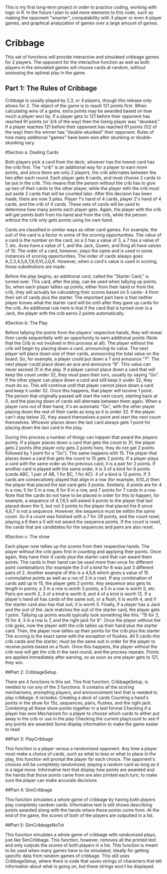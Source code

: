 This is my first long-term project in order to practice coding, working with logic in R. In the future I plan to add more elements to this code, such as making the opponent "smarter", compatability with 3 player or even 4 player games, and graphical analyzation of games over a large amount of games.

# Cribbage
This set of functions will provide interactive and simulated cribbage games for 2 players. The opponent for the interactive function as well as both players in the simulated games will choose cards at random, without assessing the optimal play in the game.

## Part 1: The Rules of Cribbage

Cribbage is usually played by 2,3, or 4 players, though this release only allows for 2. The object of the game is to reach 121 points first. When calculating wins of a game, extra points may be awarded based on how much a player won by. If a player gets to 121 before their opponent has reached 91 points (or 3/4 of the way) then the losing player was "skunked." If a player reaches 121 before their opponent has reached 61 points (1/2 of the way) then the winner has "double-skunked" their opponent. Rules of how many additional "games" have been won after skunking or double-skunking vary.

#Section a: Dealing Cards

Both players pick a card from the deck, whoever has the lowest card has the crib first. The "crib" is an additional way for a player to earn more points, and since there are only 2 players, the crib alternates between the two after each round. Each player gets 6 cards, and must choose 2 cards to be put in the crib. This means that the person without the crib has to give up two of their cards to the other player, while the player with the crib must put aside 2 cards that will be counted later. After this decision has been made, there are now 3 piles. Player 1's hand of 4 cards, player 2's hand of 4 cards, and the crib of 4 cards. These sets of cards will be used to determine how many points each player gets. Again, the player with the crib will get points both from his hand and from the crib, while the person without the crib only gets points using his own hand.

Cards are classified in similar ways as other card games. For example, the suit of the card is a factor in some of the scoring opportunities. The value of a card is the number on the card, so a 3 has a value of 3, a 7 has a value of 7, etc. Aces have a value of 1, and the Jack, Queen, and King all have values of 10. The order of a card, however, stays the same and is used in some instances of scoring opportunities. The order of cards always goes A,2,3,4,5,6,7,8,9,10,J,Q,K. However, when a card's value is used in scoring, those substitutions are made.

Before the play begins, an additional card, called the "Starter Card," is turned over. This card, after the play, can be used when tallying up points. So, when each player tallies up points, either from their hand or from the crib, they will actually be calculating their scores based on 5 cards- 4 from their set of cards plus the starter. The important part here is that neither player knows what the starter card will be until after they gave up cards for the crib. An additional rule here is that if the card that is turned over is a Jack, the player with the crib earns 2 points automatically.

#Section b: The Play

Before tallying the points from the players' respective hands, they will reveal their cards sequentially with an opportunity to earn additional points (Note that the Crib is not involved in this process at all). The player without the crib will begin by placing down a card, announcing its value. The next player will place down one of their cards, annoucning the total value on the board. So, for example, a player could put down a 7 and announce "7". The next player could place down an ace and announce "8". This value can never exceed 31 in the play. If a player cannot place down a card that will keep the count under 32, they must pass their turn, usually by saying "Go". If the other player can place down a card and still keep it under 32, they must do so. This will continue until that player cannot place down a card and keep it under 32. Once this happens, that player will receive 1 point. The person that originally passed will start the next count, starting back at 0, and the placing down of cards will alternate between them again. When a player runs out of their hand, it's an automatic "Go", with the other player placing down the rest of their cards as long as it is under 32. If the player can't stay below 32, they award themselves a point and start the next count themselves. Whoever places down the last card always gets 1 point for placing down the last card in the play.

During this process a number of things can happen that award the players points. If a player places down a card that gets the count to 31, the player gets 2 points (the player only gets 2 points here, they do not get 2 points followed by 1 point for a "Go"). The same happens with 15. The player that places down a card that gets the count to 15 gets 2 points. If a player plays a card with the same order as the previous card, it is a pair for 2 points. If another card is played with the same order, it is 3 of a kind for 6 points (cards ABC, 1 pair of AB, 1 for BC, 1 for AC). 4 of a kind is 12 points. If 3 cards are consecutively played that align in a row (for example, 9,10,J) then the player that placed the last card gets 3 points. Similarly, 4 points are for 4 in a row, 5 for 5 in a row, 6 for 6 in a row, and 7 points for 7 cards in a row. Note that the cards do not have to be placed in order for this to happen, for example, a sequence of 4,7,6,5 will award 4 points to the player that last placed down the 5, but not 3 points to the player that placed the 6 since 4,6,7 is not a sequence. However, the sequence must be within the same count. So if a count was finished with a 7 for 29 points, and the count reset, playing a 6 then a 5 will not award the sequence points. If the count is reset, the cards that are candidates for the sequences and pairs are also reset.

#Section c: The show

Each player now tallies up the scores from their respective hands. The player without the crib goes first in counting and applying their points. Once again, they have their 4 cards plus the starter card that can award them points. The cards in their hand can be used more than once for different point combinations (for example the 3 of a kind for 6 was just 3 different pairs of 2. Another example of this is a 4,5,6 which gives a value of 15 cummulative points as well as a run of 3 in a row). If any combination of cards add up to 15, the player gets 2 points. Any sequence also gets its length in points; a 3 in a row is worth 3 points, a 5 in a row is worth 5, etc. Pairs are worth 2, 3 of a kind is worth 6, and 4 of a kind is worth 12. If a player's hand all has cards of the same suit, or a flush, it is worth 4, and if the starter card also has that suit, it is worth 5. Finally, if a player has a Jack and the suit of the Jack matches the suit of the starter card, the player gets 1 point. Tallying up points would typically look something like this: "15 for 2, 15 for 4, 3 in a row is 7, and the right jack for 8". Once the player without the crib goes, now the player with the crib tallies up their hand plus the starter card. Then, the player now tallies up their points for the crib plus the starter. The scoring is the exact same with the exception of flushes. All 5 cards-the crib cards and the starter, must be the same suit in order for the player to receive points based on a flush. Once this happens, the player without the crib now will get the crib in the next round, and the process repeats. Points are applied immediately after earning, so as soon as one player gets to 121, they win.

##Part 2: CribbageSetup

There are 4 functions in this set. This first function, CribbageSetup, is needed to run any of the 3 functions. It contains all the scoring mechanisms, prompting players, and announcement text that is needed to play cribbage. It includes:
Creating a deck of cards
Counting a hand's points in the show for 15s, sequences, pairs, flushes, and the right jack.
Combining all these show points together in a text format
Checking if a player has won
Mechanism for a player to choose which cards to either put away in the crib or use in the play
Checking the current play/count to see if any points are awarded
Some display information to make the game easier to read

##Part 3: PlayCribbage

This function is a player versus a randomized opponent. Any time a player must make a choice of cards, such as what to toss or what to place in the play, this function will prompt the player for each choice. The opponent's choices will be completely randomized, playing a random card as long as it is a legal move. Informative text that display how points are awarded and the hands that those points came from are also printed each turn, to make sure the player can make accurate decisions

##Part 4: SimCribbage

This function simulates a whole game of cribbage by having both players play completely random cards. Informative text is still shown describing points awarded along with the hands where these points come from. At the end of the game, the scores of both of the players are outputted in a list.

##Part 5: SimCribbageNoTxt

This function simulates a whole game of cribbage with randomized plays, just like SimCribbage. This function, however, removes all the printed text and only outputs the scores of both players in a list. This function is meant to be used when many games have to be simulated, ideally for getting specific data from random games of cribbage. This still uses CribbageSetup, where there is code that saves strings of characters that tell information about what is going on, but these strings won't be displayed.
